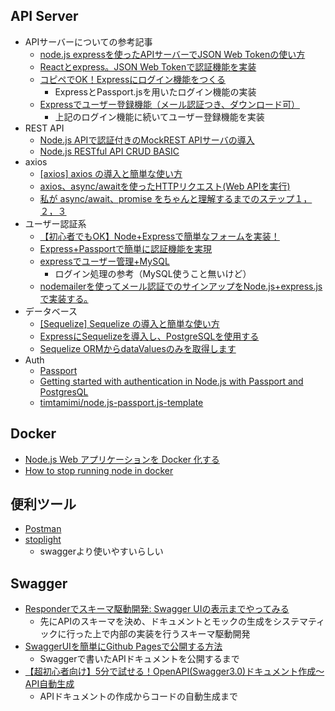 ## API Server
- APIサーバーについての参考記事
  - [node.js expressを使ったAPIサーバーでJSON Web Tokenの使い方](https://weblion303.net/1215/)
  - [Reactとexpress。JSON Web Tokenで認証機能を実装](https://weblion303.net/1225/)
  - [コピペでOK！Expressにログイン機能をつくる](https://blog.capilano-fw.com/?p=5655)
    - ExpressとPassport.jsを用いたログイン機能の実装
  - [Expressでユーザー登録機能（メール認証つき、ダウンロード可）](https://blog.capilano-fw.com/?p=5893)
    - 上記のログイン機能に続いてユーザー登録機能を実装
- REST API
  - [Node.js APIで認証付きのMockREST APIサーバの導入](https://qiita.com/oz4you/items/3f3223048bd2109de47b)
  - [Node.js RESTful API CRUD BASIC](https://qiita.com/mazu/items/56d9cb85d603a254b1c9)
- axios
  - [[axios] axios の導入と簡単な使い方](https://qiita.com/ksh-fthr/items/2daaaf3a15c4c11956e9)
  - [axios、async/awaitを使ったHTTPリクエスト(Web APIを実行)](https://qiita.com/shisama/items/61cdcc09dc69fd8d3127)
  - [私が async/await、promise をちゃんと理解するまでのステップ１，２，３](https://qiita.com/gounx2/items/18602a4081d0aaffe852)
- ユーザー認証系
  - [【初心者でもOK】Node+Expressで簡単なフォームを実装！](https://qiita.com/watsuyo_2/items/327b74d68f921dbdd524)
  - [Express+Passportで簡単に認証機能を実現](https://qiita.com/papi_tokei/items/9b852774114ebc7a6255)
  - [expressでユーザー管理+MySQL](https://qiita.com/y4u0t2a1r0/items/db6c39e9dcea21f8e994)
    - ログイン処理の参考（MySQL使うこと無いけど）
  - [nodemailerを使ってメール認証でのサインアップをNode.js+express.jsで実装する｡](https://qiita.com/anoriqq/items/069e64839b44dab1c10a)
- データベース
  - [[Sequelize] Sequelize の導入と簡単な使い方](https://qiita.com/ksh-fthr/items/7bc66911fd5c7506deeb)
  - [ExpressにSequelizeを導入し、PostgreSQLを使用する](https://polymeism.hatenablog.com/entry/2017/11/05/211906)
  - [Sequelize ORMからdataValuesのみを取得します](https://www.it-swarm.dev/ja/node.js/sequelize-orm%E3%81%8B%E3%82%89datavalues%E3%81%AE%E3%81%BF%E3%82%92%E5%8F%96%E5%BE%97%E3%81%97%E3%81%BE%E3%81%99/834106395/)
- Auth
  - [Passport](http://knimon-software.github.io/www.passportjs.org/)
  - [Getting started with authentication in Node.js with Passport and PostgresQL](https://medium.com/@timtamimi/getting-started-with-authentication-in-node-js-with-passport-and-postgresql-2219664b568c)
  - [timtamimi/node.js-passport.js-template](https://github.com/timtamimi/node.js-passport.js-template)

## Docker
  - [Node.js Web アプリケーションを Docker 化する](https://nodejs.org/ja/docs/guides/nodejs-docker-webapp/)
  - [How to stop running node in docker](https://stackoverflow.com/questions/36637912/how-to-stop-running-node-in-docker)

## 便利ツール
  - [Postman](https://www.webprofessional.jp/master-api-workflow-postman/)
  - [stoplight](https://stoplight.io/)
    - swaggerより使いやすいらしい

## Swagger
  - [Responderでスキーマ駆動開発: Swagger UIの表示までやってみる](https://qiita.com/bee2/items/6ad572a7be053974ab7f)
    - 先にAPIのスキーマを決め、ドキュメントとモックの生成をシステマティックに行った上で内部の実装を行うスキーマ駆動開発
  - [SwaggerUIを簡単にGithub Pagesで公開する方法](https://qiita.com/youdays/items/38f15b90402d097fb13e)
    - Swaggerで書いたAPIドキュメントを公開するまで
  - [【超初心者向け】5分で試せる！OpenAPI(Swagger3.0)ドキュメント作成〜API自動生成](https://qiita.com/se_fy/items/ad05a3c6825bb9612170)
    - APIドキュメントの作成からコードの自動生成まで